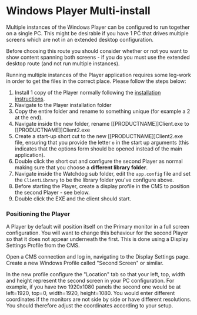 <!--toc=getting_started-->
# Windows Player Multi-install
Multiple instances of the Windows Player can be configured to run together on a single PC. This might be desirable if you have 1 PC that drives multiple screens which are not in an extended desktop configuration.

Before choosing this route you should consider whether or not you want to show content spanning both screens - if you do you must use the extended desktop route (and not run multiple instances).

Running multiple instances of the Player application requires some leg-work in order to get the files in the correct place. Please follow the steps below:

1. Install 1 copy of the Player normally following the [installation instructions](install_windows_client.html).
2. Navigate to the Player installation folder
3. Copy the entire folder and rename to something unique (for example a 2 at the end).
4. Navigate inside the new folder, rename [[PRODUCTNAME]]Client.exe to [[PRODUCTNAME]]Client2.exe
5. Create a start-up short cut to the new [[PRODUCTNAME]]Client2.exe file, ensuring that you provide the letter `o` in the start up arguments (this indicates that the options form should be opened instead of the main application).
6. Double click the short cut and configure the second Player as normal making sure that you choose a **different library folder**.
7. Navigate inside the Watchdog sub folder, edit the `app.config` file and set the `ClientLibrary` to be the library folder you've configure above.
8. Before starting the Player, create a display profile in the CMS to position the second Player - see below.
9. Double click the EXE and the client should start.



### Positioning the Player

A Player by default will position itself on the Primary monitor in a full screen configuration. You will want to change this behaviour for the second Player so that it does not appear underneath the first. This is done using a Display Settings Profile from the CMS.

Open a CMS connection and log in, navigating to the Display Settings page. Create a new Windows Profile called "Second Screen" or similar. 

In the new profile configure the "Location" tab so that your left, top, width and height represent the second screen in your PC configuration. For example, if you have two 1920x1080 panels the second one would be at left=1920, top=0, width=1920, height=1080. You would enter different coordinates if the monitors are not side by side or have different resolutions. You should therefore adjust the coordinates according to your setup.

